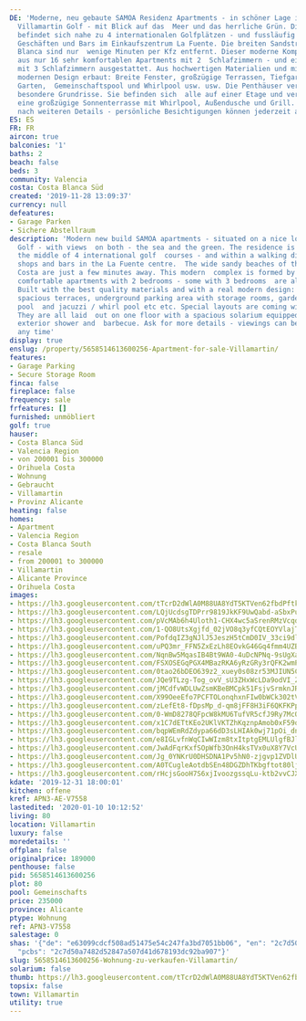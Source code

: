 ```yaml
---
DE: 'Moderne, neu gebaute SAMOA Residenz Apartments - in schöner Lage inmitten von
  Villamartin Golf - mit Blick auf das  Meer und das herrliche Grün. Die Residenz
  befindet sich nahe zu 4 internationalen Golfplätzen - und fussläufig zu  Restaurants,
  Geschäften und Bars im Einkaufszentrum La Fuente. Die breiten Sandstrände der Costa
  Blanca sind nur  wenige Minuten per Kfz entfernt. Dieser moderne Komplex besteht
  aus nur 16 sehr komfortablen Apartments mit 2  Schlafzimmern - und einige sind auch
  mit 3 Schlafzimmern ausgestattet. Aus hochwertigen Materialien und mit einem  wirklich
  modernen Design erbaut: Breite Fenster, großzügige Terrassen, Tiefgarage mit Abstellräumen,
  Garten,  Gemeinschaftspool und Whirlpool usw. usw. Die Penthäuser verfügen über
  besondere Grundrisse. Sie befinden sich  alle auf einer Etage und verfügen über
  eine großzügige Sonnenterrasse mit Whirlpool, Außendusche und Grill. Fragen  Sie
  nach weiteren Details - persönliche Besichtigungen können jederzeit arrangiert werden.'
ES: ES
FR: FR
aircon: true
balconies: '1'
baths: 2
beach: false
beds: 3
community: Valencia
costa: Costa Blanca Süd
created: '2019-11-28 13:09:37'
currency: null
defeatures:
- Garage Parken
- Sichere Abstellraum
description: 'Modern new build SAMOA apartments - situated on a nice location in Villamartin
  Golf - with views  on both - the sea and the green. The residence is located in
  the middle of 4 international golf  courses - and within a walking distance to restaurants,
  shops and bars in the La Fuente centre.  The wide sandy beaches of the Southern
  Costa are just a few minutes away. This modern  complex is formed by only a few
  comfortable apartments with 2 bedrooms - some with 3 bedrooms  are also available.
  Built with the best quality materials and with a real modern design: Wide  windows,
  spacious terraces, underground parking area with storage rooms, garden, communal
  pool  and jacuzzi / whirl pool etc etc. Special layouts are coming with the penthouses.
  They are all laid  out on one floor with a spacious solarium equipped with jacuzzi,
  exterior shower and  barbecue. Ask for more details - viewings can be arranged at
  any time'
display: true
enslug: /property/5658514613600256-Apartment-for-sale-Villamartin/
features:
- Garage Parking
- Secure Storage Room
finca: false
fireplace: false
frequency: sale
frfeatures: []
furnished: unmöbliert
golf: true
hauser:
- Costa Blanca Süd
- Valencia Region
- von 200001 bis 300000
- Orihuela Costa
- Wohnung
- Gebraucht
- Villamartin
- Provinz Alicante
heating: false
homes:
- Apartment
- Valencia Region
- Costa Blanca South
- resale
- from 200001 to 300000
- Villamartin
- Alicante Province
- Orihuela Costa
images:
- https://lh3.googleusercontent.com/tTcrD2dWlA0M88UA8YdT5KTVen62fbdPftk9-m0-j-pV3bUfnByM9XZfuLNKZT1wbBusUZe4EpzAe8NG2ZE=w640-rj-e30-l100
- https://lh3.googleusercontent.com/LQjUcdsgTDPrr9819JkKF9UwQabd-aSbxPutesqYkWPv3IwNZLsVGHUthlwjhOqHHsQL3PTbecvuqk046XKL=w640-rj-e30-l100
- https://lh3.googleusercontent.com/pVcMAb6h4Uloth1-CHX4wc5aSrenRMzVcqdBN_Ed_0T4zf_QXAcr9zuh7No-cM-waz_SyMTd9TgkvRuuEcC0uQ=w640-rj-e30-l100
- https://lh3.googleusercontent.com/1-QO8UtsXgjfd_02jVO8q3yfCQtEOYVlajTOc_U4b-LGqqycwn6dHegpEiAVLtpwSj1kW7wTUO9u3D8Lrd8b=w640-rj-e30-l100
- https://lh3.googleusercontent.com/PofdqIZ3gNJlJ5JeszH5tCmD0IV_33ci9dlaQWLQ5lQB_0I5WDazCjUDWS7AsqWHXIIfLRboz2rG3AtqEe6t=w640-rj-e30-l100
- https://lh3.googleusercontent.com/uPQ3mr_FFN5ZxEzLh8EOvkG46Gq4fmm4UZBtTHYUURQVYHj2zObr0J5RUlTvuOLC7LYmdJXLXefJ6QijdZE=w640-rj-e30-l100
- https://lh3.googleusercontent.com/NqnBw5MqasIB4Bt9WA0-4uDcNPNq-9sUgXaej_-ddFbvqvbzDsoHsLrws0nJNH_UtfsblVS_lcRQrw0xHDK5=w640-rj-e30-l100
- https://lh3.googleusercontent.com/FSXOSEGqPGX4MBazRKA6yRzGRy3rQFK2wmPazFR4mTE1bTXf_sj_2-buT5BD8NmiUwZYEebu1Jmtl9m-6LujiA=w640-rj-e30-l100
- https://lh3.googleusercontent.com/0tao26bDEO639z2_xuey0s08zr53MJIUN5CKItMcY98LqWPOC2u0JPI0gbCiGszES8hCUIh7sjKH5zSRH2q1=w640-rj-e30-l100
- https://lh3.googleusercontent.com/JQe9TLzg-Tog_ovV_sU3ZHxWcLDa9odVI_ZZxsRxllgBAryMqZ8YJPntwGiZ4Xoh6jfO67TqRoB4JnSztpg5=w640-rj-e30-l100
- https://lh3.googleusercontent.com/jMCdfvWDLUwZsmKBeBMCpk51FsjvSrmknJRoFZzezp-_Wyz2Ty8kYDdaMB8pAcBOzkmv_t6Kktl4J45R776X=w640-rj-e30-l100
- https://lh3.googleusercontent.com/X99OeeEfo7PCFTOLonqhxnFIw0bWCk302tVjTUibeHbR0ugmNAfDNNk7qtWhUxtgERFgqYy94fGU4JoPCshU=w640-rj-e30-l100
- https://lh3.googleusercontent.com/zLefEt8-fDpsMp_d-qm8jFF8H3iF6QKFKPpGJcDgRsJKEcs4XxxgK3QW2NOONxjdOAfyxminJBrujzAiwfw=w640-rj-e30-l100
- https://lh3.googleusercontent.com/0-WmD8278QFpcW8kMU6TufVR5cfJ9Ry7McOJk659i33PvWx0hq6g-UpH7VoRoljkESDy2M09xVYaOWBBZtmt=w640-rj-e30-l100
- https://lh3.googleusercontent.com/x1C7dETtKEo2UKlVKTZhKqznpAmob0xF59q61tfY3ymzMIZft6h4fTsouasRdayLoNq6QVWebHuT1Q8e0CM=w640-rj-e30-l100
- https://lh3.googleusercontent.com/bqpWEmRdZdypa66dD3sLHIAk0wj71pOi_dnd60-a2JFuN-JMASNZ3kyFGQ24y0Yg_D-vwVGhoazGVkdK-yew=w640-rj-e30-l100
- https://lh3.googleusercontent.com/e8IGLvfnWqCIwWIzm8txItptgEMLUlgfBJleTGR7g_HLVsYpVPFatsasJMa09X8geNPXWAopg7H8KJulk7M=w640-rj-e30-l100
- https://lh3.googleusercontent.com/JwAdFqrKxfSOpWfb3OnH4ksTVx0uX8Y7VcUPmMhJfLt3IdLETM7sfRkS_XlJYeJqWO125NSyF5jBF-pDyJwt=w640-rj-e30-l100
- https://lh3.googleusercontent.com/Jg_0YNKrU0DHSDNA1Pv5hN0-zjgvp1ZVDlUP6nEt3dXH_qf0sCCipEtTd_D0tPvlhxSTjyqJ3ash1T5jV5zkcg=w640-rj-e30-l100
- https://lh3.googleusercontent.com/A0TCugleAotdbSEn48DGZDhTKbgftot80ljQcPYC0GU4WPBc0Nxc7nTL2OfoUenjxkjFHIq9shWZW0QgHLiV=w640-rj-e30-l100
- https://lh3.googleusercontent.com/rHcjsGooH7S6xjIvoozgssqLu-ktb2vvCJXxb8PEsaGzikKf2JbWybw6Nhu6DJua_CS9WbJ6JZV23sPCDmo=w640-rj-e30-l100
kdate: '2019-12-31 18:00:01'
kitchen: offene
kref: APN3-AE-V7558
lastedited: '2020-01-10 10:12:52'
living: 80
location: Villamartin
luxury: false
moredetails: ''
offplan: false
originalprice: 189000
penthouse: false
pid: 5658514613600256
plot: 80
pool: Gemeinschafts
price: 235000
province: Alicante
ptype: Wohnung
ref: APN3-V7558
salestage: 0
shas: '{"de": "e63099cdcf508ad51475e54c247fa3bd7051bb06", "en": "2c7d50a7482d52847a507d41d678193dc92ba907",
  "pcbs": "2c7d50a7482d52847a507d41d678193dc92ba907"}'
slug: 5658514613600256-Wohnung-zu-verkaufen-Villamartin/
solarium: false
thumb: https://lh3.googleusercontent.com/tTcrD2dWlA0M88UA8YdT5KTVen62fbdPftk9-m0-j-pV3bUfnByM9XZfuLNKZT1wbBusUZe4EpzAe8NG2ZE=w400-h240-n-rj-e30-l100
topsix: false
town: Villamartin
utility: true
---
```


